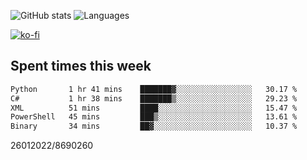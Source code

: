 ![GitHub stats](https://github-readme-stats.vercel.app/api?username=emipa606&theme=github_dark&show_icons=true) 
![Languages](https://github-readme-stats.vercel.app/api/top-langs/?username=emipa606&theme=github_dark&layout=compact)

[![ko-fi](https://ko-fi.com/img/githubbutton_sm.svg)](https://ko-fi.com/G2G55DDYD)

## Spent times this week
<!--START_SECTION:waka-->

```txt
Python       1 hr 41 mins    ███████▓░░░░░░░░░░░░░░░░░   30.17 %
C#           1 hr 38 mins    ███████▒░░░░░░░░░░░░░░░░░   29.23 %
XML          51 mins         ████░░░░░░░░░░░░░░░░░░░░░   15.47 %
PowerShell   45 mins         ███▒░░░░░░░░░░░░░░░░░░░░░   13.61 %
Binary       34 mins         ██▓░░░░░░░░░░░░░░░░░░░░░░   10.37 %
```

<!--END_SECTION:waka-->


26012022/8690260
